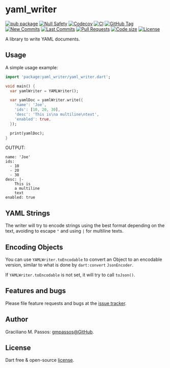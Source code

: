 # yaml_writer

[![pub package](https://img.shields.io/pub/v/yaml_writer.svg?logo=dart&logoColor=00b9fc)](https://pub.dartlang.org/packages/yaml_writer)
[![Null Safety](https://img.shields.io/badge/null-safety-brightgreen)](https://dart.dev/null-safety)
[![Codecov](https://img.shields.io/codecov/c/github/gmpassos/yaml_writer)](https://app.codecov.io/gh/gmpassos/yaml_writer)
[![CI](https://img.shields.io/github/workflow/status/gmpassos/yaml_writer/Dart%20CI/master?logo=github-actions&logoColor=white)](https://github.com/gmpassos/yaml_writer/actions)
[![GitHub Tag](https://img.shields.io/github/v/tag/gmpassos/yaml_writer?logo=git&logoColor=white)](https://github.com/gmpassos/yaml_writer/releases)
[![New Commits](https://img.shields.io/github/commits-since/gmpassos/yaml_writer/latest?logo=git&logoColor=white)](https://github.com/gmpassos/yaml_writer/network)
[![Last Commits](https://img.shields.io/github/last-commit/gmpassos/yaml_writer?logo=git&logoColor=white)](https://github.com/gmpassos/yaml_writer/commits/master)
[![Pull Requests](https://img.shields.io/github/issues-pr/gmpassos/yaml_writer?logo=github&logoColor=white)](https://github.com/gmpassos/yaml_writer/pulls)
[![Code size](https://img.shields.io/github/languages/code-size/gmpassos/yaml_writer?logo=github&logoColor=white)](https://github.com/gmpassos/yaml_writer)
[![License](https://img.shields.io/github/license/gmpassos/yaml_writer?logo=open-source-initiative&logoColor=green)](https://github.com/gmpassos/yaml_writer/blob/master/LICENSE)

A library to write YAML documents.

## Usage

A simple usage example:

```dart
import 'package:yaml_writer/yaml_writer.dart';

void main() {
  var yamlWriter = YAMLWriter();

  var yamlDoc = yamlWriter.write({
    'name': 'Joe',
    'ids': [10, 20, 30],
    'desc': 'This is\na multiline\ntext',
    'enabled': true,
  });

  print(yamlDoc);
}
```

OUTPUT:

```text
name: 'Joe'
ids: 
  - 10
  - 20
  - 30
desc: |-
    This is
    a multiline
    text
enabled: true
```

## YAML Strings

The writer will try to encode strings using the best format depending on the text,
avoiding to escape `"` and using `|` for multiline texts.

## Encoding Objects

You can use `YAMLWriter.toEncodable` to convert an Object to an encodable version,
similar to what is done by `dart:convert` `JsonEncoder`.

If `YAMLWriter.toEncodable` is not set, it will try to call `toJson()`.

## Features and bugs

Please file feature requests and bugs at the [issue tracker][tracker].

[tracker]: https://github.com/gmpassos/yaml_writer/issues


## Author

Graciliano M. Passos: [gmpassos@GitHub][github].

[github]: https://github.com/gmpassos

## License

Dart free & open-source [license](https://github.com/dart-lang/stagehand/blob/master/LICENSE).
